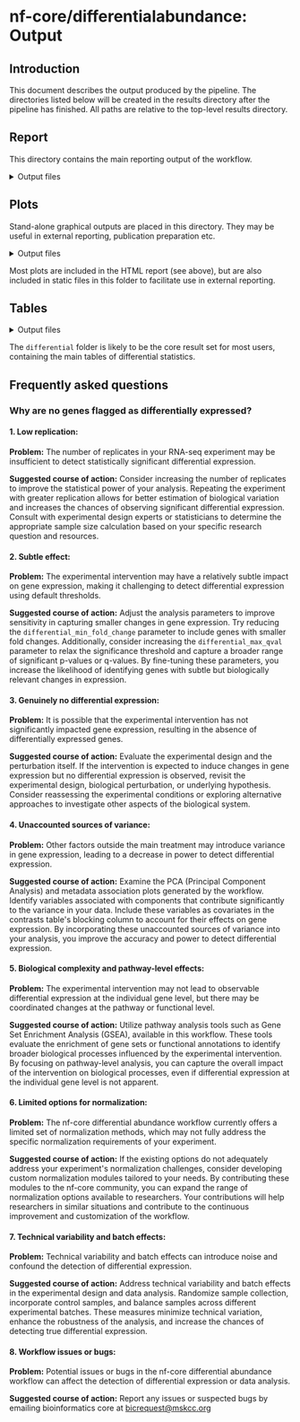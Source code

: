 # nf-core/differentialabundance: Output

## Introduction

This document describes the output produced by the pipeline. The directories listed below will be created in the results directory after the pipeline has finished. All paths are relative to the top-level results directory.

## Report

This directory contains the main reporting output of the workflow.

<details markdown="1">
<summary>Output files</summary>

- `report/`
  - `*.html`: an HTML report file named according to the value of `params.study_name`, containing graphical and tabular summary results for the workflow run.
  - `*.zip`: a zip file containing an R markdown file with parameters set and all necessary input files to open and customise the reporting.
  - `gsea/`
    - `[contrast]/gmx_list/[contrast].gmx_list.index.html`: index page that shows gsea results.

</details>

## Plots

Stand-alone graphical outputs are placed in this directory. They may be useful in external reporting, publication preparation etc.

<details markdown="1">
<summary>Output files</summary>

- `plots/`
  - `qc/`: Directory containing quality control plots from initial processing e.g. DESeq2
    - `*.dispersion.png`: Plot of the per-gene dispersion estimates together with the fitted mean-dispersion relationship
    - `*.MA_plot.png`: MA plot of comparison using DESeq2's plotMA command
  - `exploratory/`: Directory containing standalone plots from exploratory analysis. Plots are stored in directories named for the main coloring variable used.
    - `[contrast_variable]/png/sample_to_sample_distance.png`: Sample to sample distance heatmap
    - `[contrast_variable]/png/pc_loading.png`: PC loading of the first two principle components of samples using normalized counts
    - `[contrast_variable]/png/plot_MDS.png`: Multidimensional scaling plot of normalized counts
    - `[contrast_variable]/png/boxplot.png`: Boxplot visualisation of abundance distributions
    - `[contrast_variable]/png/density.png`: Density visualisation of abundance distributions
    - `[contrast_variable]/png/pca2d.png`: 2-dimensional PCA plot
    - `[contrast_variable]/png/pca3d.png`: 3-dimensional PCA plot
    - `[contrast_variable]/png/sample_dendrogram.png`: A sample clustering dendrogram
    - `[contrast_variable]/png/mad_correlation.png`: Outlier prediction plots using median absolute deviation (MAD)
  - `differential/`: Directory containing standalone plots from differential analysis. Plots are stored in directories named for the associated contrast.
    - `[contrast]/png/volcano.png`: Volcano plots of -log(10) p value agains log(2) fold changes
    - `[contrast]/png/heatmap.png`: Heatmap of 50 highly differentially expressed genes

</details>

Most plots are included in the HTML report (see above), but are also included in static files in this folder to facilitate use in external reporting.

## Tables

<details markdown="1">
<summary>Output files</summary>

- `tables/`
  - `processed_abundance/`: Directory containing processed abundance values from initial processing from e.g. DESeq2 or Affy:
    - `all.normalised_counts.tsv`: Normalised counts table (DESeq2)
    - `all.vst.tsv`: Normalised counts table with a variance-stabilising transform (DESeq2)
  - `differential/`: Directory containing tables of differential statistics reported by differential modules such as DESeq2
    - `[contrast].deseq2.results.tsv`: Results of DESeq2 differential analyis (RNA-seq)
    - `[contrast].deseq2.results_filtered.tsv`: Results of DESeq2 differential analyis (RNA-seq) filtered to cutoff thresholds

</details>

The `differential` folder is likely to be the core result set for most users, containing the main tables of differential statistics.


## Frequently asked questions

### Why are no genes flagged as differentially expressed?

#### 1. Low replication:

**Problem:** The number of replicates in your RNA-seq experiment may be insufficient to detect statistically significant differential expression.

**Suggested course of action:** Consider increasing the number of replicates to improve the statistical power of your analysis. Repeating the experiment with greater replication allows for better estimation of biological variation and increases the chances of observing significant differential expression. Consult with experimental design experts or statisticians to determine the appropriate sample size calculation based on your specific research question and resources.

#### 2. Subtle effect:

**Problem:** The experimental intervention may have a relatively subtle impact on gene expression, making it challenging to detect differential expression using default thresholds.

**Suggested course of action:** Adjust the analysis parameters to improve sensitivity in capturing smaller changes in gene expression. Try reducing the `differential_min_fold_change` parameter to include genes with smaller fold changes. Additionally, consider increasing the `differential_max_qval` parameter to relax the significance threshold and capture a broader range of significant p-values or q-values. By fine-tuning these parameters, you increase the likelihood of identifying genes with subtle but biologically relevant changes in expression.

#### 3. Genuinely no differential expression:

**Problem:** It is possible that the experimental intervention has not significantly impacted gene expression, resulting in the absence of differentially expressed genes.

**Suggested course of action:** Evaluate the experimental design and the perturbation itself. If the intervention is expected to induce changes in gene expression but no differential expression is observed, revisit the experimental design, biological perturbation, or underlying hypothesis. Consider reassessing the experimental conditions or exploring alternative approaches to investigate other aspects of the biological system.

#### 4. Unaccounted sources of variance:

**Problem:** Other factors outside the main treatment may introduce variance in gene expression, leading to a decrease in power to detect differential expression.

**Suggested course of action:** Examine the PCA (Principal Component Analysis) and metadata association plots generated by the workflow. Identify variables associated with components that contribute significantly to the variance in your data. Include these variables as covariates in the contrasts table's blocking column to account for their effects on gene expression. By incorporating these unaccounted sources of variance into your analysis, you improve the accuracy and power to detect differential expression.

#### 5. Biological complexity and pathway-level effects:

**Problem:** The experimental intervention may not lead to observable differential expression at the individual gene level, but there may be coordinated changes at the pathway or functional level.

**Suggested course of action:** Utilize pathway analysis tools such as Gene Set Enrichment Analysis (GSEA), available in this workflow. These tools evaluate the enrichment of gene sets or functional annotations to identify broader biological processes influenced by the experimental intervention. By focusing on pathway-level analysis, you can capture the overall impact of the intervention on biological processes, even if differential expression at the individual gene level is not apparent.

#### 6. Limited options for normalization:

**Problem:** The nf-core differential abundance workflow currently offers a limited set of normalization methods, which may not fully address the specific normalization requirements of your experiment.

**Suggested course of action:** If the existing options do not adequately address your experiment's normalization challenges, consider developing custom normalization modules tailored to your needs. By contributing these modules to the nf-core community, you can expand the range of normalization options available to researchers. Your contributions will help researchers in similar situations and contribute to the continuous improvement and customization of the workflow.

#### 7. Technical variability and batch effects:

**Problem:** Technical variability and batch effects can introduce noise and confound the detection of differential expression.

**Suggested course of action:** Address technical variability and batch effects in the experimental design and data analysis. Randomize sample collection, incorporate control samples, and balance samples across different experimental batches. These measures minimize technical variation, enhance the robustness of the analysis, and increase the chances of detecting true differential expression.

#### 8. Workflow issues or bugs:

**Problem:** Potential issues or bugs in the nf-core differential abundance workflow can affect the detection of differential expression or data analysis.

**Suggested course of action:** Report any issues or suspected bugs by emailing bioinformatics core at bicrequest@mskcc.org 
